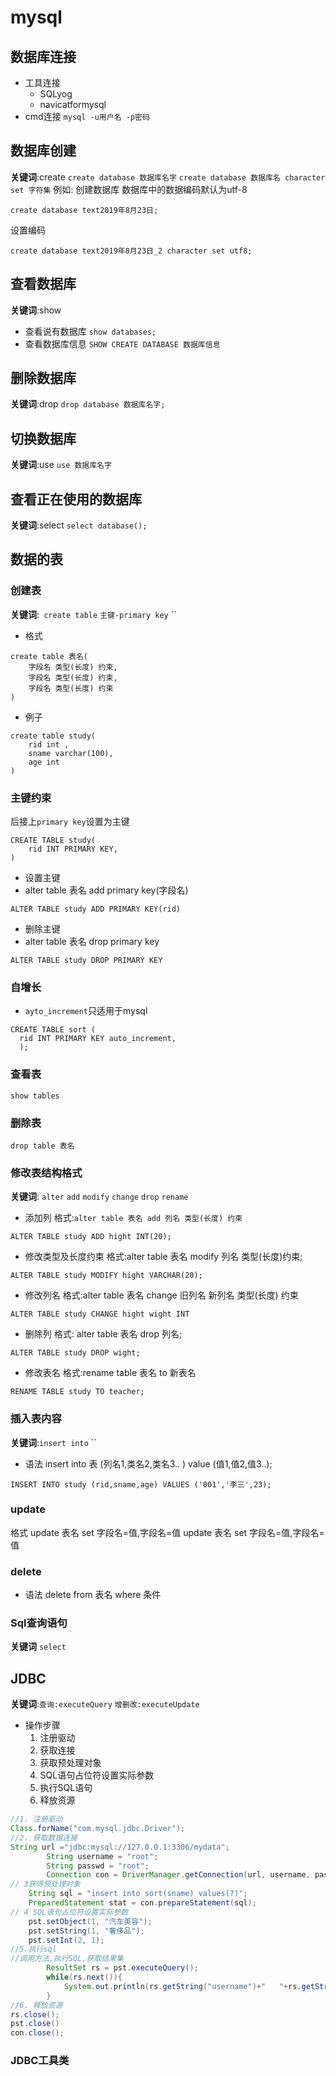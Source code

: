 # mysql
## 数据库连接
- 工具连接
  - SQLyog
  - navicatformysql
- cmd连接
`mysql -u用户名 -p密码`
## 数据库创建
**关键词**:create
`create database 数据库名字`
`create database 数据库名 character set 字符集`
例如:
创建数据库 数据库中的数据编码默认为utf-8
```mysql
create database text2019年8月23日;
```
设置编码
```mysql
create database text2019年8月23日_2 character set utf8;
```
## 查看数据库
**关键词**:show
- 查看说有数据库
`show databases;`
- 查看数据库信息
`SHOW CREATE DATABASE 数据库信息`

## 删除数据库
**关键词**:drop
`drop database 数据库名字;`

## 切换数据库
**关键词**:use
`use 数据库名字`
## 查看正在使用的数据库
**关键词**:select
`select database();`

## 数据的表
### 创建表
**关键词**:` create table` `主键-primary key` ``
- 格式
```mysql
create table 表名(
    字段名 类型(长度) 约束,
    字段名 类型(长度) 约束,
    字段名 类型(长度) 约束
)
```
- 例子
```mysql
create table study(
    rid int ,
    sname varchar(100),
    age int
)
```
### 主键约束
后接上`primary key`设置为主键
```mysql
CREATE TABLE study(
    rid INT PRIMARY KEY,
)
```
- 设置主键
- alter table 表名 add primary key(字段名)
```mysql
ALTER TABLE study ADD PRIMARY KEY(rid)
```
- 删除主键
- alter table 表名 drop primary key
```mysql
ALTER TABLE study DROP PRIMARY KEY
```
### 自增长

- `ayto_increment`只适用于mysql
```mysql
CREATE TABLE sort (
  rid INT PRIMARY KEY auto_increment,  
  );
```
### 查看表

`show tables`

### 删除表

`drop table 表名`

### 修改表结构格式
**关键词**: `alter` `add` `modify` `change` `drop` `rename`
- 添加列
格式:`alter table 表名 add 列名 类型(长度) 约束`
```mysql
ALTER TABLE study ADD hight INT(20);
```
- 修改类型及长度约束
格式:alter table 表名 modify 列名 类型(长度)约束;
```mysql
ALTER TABLE study MODIFY hight VARCHAR(20);
```
- 修改列名
格式:alter table 表名 change 旧列名 新列名 类型(长度) 约束

```mysql
ALTER TABLE study CHANGE hight wight INT
```
- 删除列
格式: alter table 表名 drop 列名;
```mysql
ALTER TABLE study DROP wight;
```
- 修改表名
格式:rename table 表名 to 新表名
```mysql
RENAME TABLE study TO teacher;
```
### 插入表内容

**关键词**:`insert into` ``
- 语法
insert into 表 (列名1,类名2,类名3.. ) value (值1,值2,值3..);
```mysql
INSERT INTO study (rid,sname,age) VALUES ('001','李三',23);
```

### update
格式
update 表名 set 字段名=值,字段名=值
update 表名 set 字段名=值,字段名=值

### delete
- 语法
delete from 表名 where 条件

### Sql查询语句
**关键词**
`select` 


## JDBC
**关键词**:`查询:executeQuery` `增删改:executeUpdate`


- 操作步骤
	1. 注册驱动
	2. 获取连接
	3. 获取预处理对象
	4. SQL语句占位符设置实际参数
	5. 执行SQL语句
	6. 释放资源

```java
//1. 注册驱动
Class.forName("com.mysql.jdbc.Driver");
//2. 获取数据连接
String url ="jdbc:mysql://127.0.0.1:3306/mydata";
		String username = "root";
		String passwd = "root";
		Connection con = DriverManager.getConnection(url, username, passwd);
// 3获得预处理对象
    String sql = "insert into sort(sname) values(?)";
    PreparedStatement stat = con.prepareStatement(sql);
// 4 SQL语句占位符设置实际参数
    pst.setObject(1, "汽车美容");
    pst.setString(1, "奢侈品");
    pst.setInt(2, 1);
//5.执行sql
//调用方法,执行SQL,获取结果集
		ResultSet rs = pst.executeQuery();
		while(rs.next()){
			System.out.println(rs.getString("username")+"   "+rs.getString("password"));
		}
//6. 释放资源
rs.close();
pst.close()
con.close();
```
### JDBC工具类
